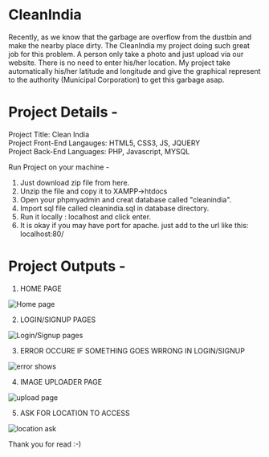 # CleanIndia
Recently, as we know that the garbage are overflow from the dustbin and make the nearby place dirty. The CleanIndia my project doing such great job for this problem.  A person only take a photo and just upload via our website. There is no need to enter his/her location. My project take automatically his/her latitude and longitude and give the graphical represent to the authority (Municipal Corporation) to get this garbage asap.

# Project Details - 
Project Title: Clean India <br />
Project Front-End Langauges: HTML5, CSS3, JS, JQUERY <br />
Project Back-End Languages: PHP, Javascript, MYSQL <br />

Run Project on your machine -

1. Just download zip file from here.
2. Unzip the file and copy it to XAMPP->htdocs
3. Open your phpmyadmin and creat database called "cleanindia".
4. Import sql file called cleanindia.sql in database directory.
5. Run it locally : localhost and click enter.
6. It is okay if you may have port for apache. just add to the url like this:
   localhost:80/
   
   
# Project Outputs -

1. HOME PAGE 

![Home page](https://github.com/bharat1510/image-for-readme.md/blob/master/Clean%20India/CL-home.png)

2. LOGIN/SIGNUP PAGES

![Login/Signup pages](https://github.com/bharat1510/image-for-readme.md/blob/master/Clean%20India/CL%20-login-page.png)

3. ERROR OCCURE IF SOMETHING GOES WRRONG IN LOGIN/SIGNUP

![error shows](https://github.com/bharat1510/image-for-readme.md/blob/master/Clean%20India/CL%20-login-error.png)

4. IMAGE UPLOADER PAGE

![upload page](https://github.com/bharat1510/image-for-readme.md/blob/master/Clean%20India/CL%20-upload-img.png)

5. ASK FOR LOCATION TO ACCESS 

![location ask](https://github.com/bharat1510/image-for-readme.md/blob/master/Clean%20India/CL-ask-location.png)

Thank you for read :-)











